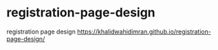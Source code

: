 # registration-page-design
registration page design
https://khalidwahidimran.github.io/registration-page-design/
